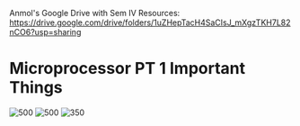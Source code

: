 Anmol's Google Drive with Sem IV Resources: https://drive.google.com/drive/folders/1uZHepTacH4SaCIsJ_mXgzTKH7L82nCO6?usp=sharing

# Microprocessor PT 1 Important Things
![ 500](Pasted%20image%2020230223235907.png%20)
![ 500](Pasted%20image%2020230223235925.png%20)
![ 350](Pasted%20image%2020230224000157.png%20)

